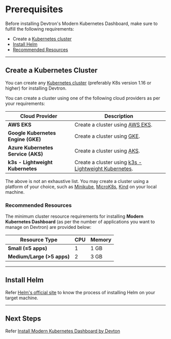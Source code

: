# Prerequisites

Before installing Devtron's Modern Kubernetes Dashboard, make sure to fulfill the following requirements:

* Create a [Kubernetes cluster](#create-a-kubernetes-cluster)
* [Install Helm](https://helm.sh/docs/intro/install/)
* [Recommended Resources](#recommended-resources)

---

## Create a Kubernetes Cluster
 
You can create any [Kubernetes cluster](https://kubernetes.io/docs/tutorials/kubernetes-basics/create-cluster/) (preferably K8s version 1.16 or higher) for installing Devtron.

You can create a cluster using one of the following cloud providers as per your requirements:

| Cloud Provider | Description |
| --- | --- |
| **AWS EKS** | Create a cluster using [AWS EKS](https://docs.aws.amazon.com/eks/latest/userguide/getting-started-console.html). |
| **Google Kubernetes Engine (GKE)** | Create a cluster using [GKE](https://cloud.google.com/kubernetes-engine/). |
| **Azure Kubernetes Service (AKS)** | Create a cluster using [AKS](https://learn.microsoft.com/en-us/azure/aks/). | 
| **k3s - Lightweight Kubernetes** | Create a cluster using [k3s - Lightweight Kubernetes](https://devtron.ai/blog/deploy-your-applications-over-k3s-lightweight-kubernetes-in-no-time/). | 

The above is not an exhaustive list. You may create a cluster using a platform of your choice, such as [Minikube](https://minikube.sigs.k8s.io/docs/start/?arch=%2Fmacos%2Farm64%2Fstable%2Fbinary+download), [MicroK8s](https://microk8s.io/docs), [Kind](https://kind.sigs.k8s.io/docs/user/quick-start) on your local machine.


### Recommended Resources

The minimum cluster resource requirements for installing **Modern Kubernetes Dashboard** (as per the number of applications you want to manage on Devtron) are provided below:

| Resource Type              | CPU | Memory |
|----------------------------|-----|--------|
| **Small (≤5 apps)**        | 1   | 1 GB   |
| **Medium/Large (>5 apps)** | 2   | 3 GB   |

---

## Install Helm

Refer [Helm's official site](https://helm.sh/docs/intro/install/) to know the process of installing Helm on your target machine.

---

## Next Steps

Refer [Install Modern Kubernetes Dashboard by Devton](./install-devtron-dashboard.md)

